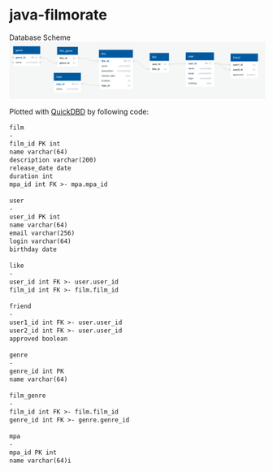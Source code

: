 # java-filmorate

Database Scheme
![](filmorate_db_scheme.png)

Plotted with [QuickDBD](https://app.quickdatabasediagrams.com/#/) by following code:
```
film
-
film_id PK int
name varchar(64)
description varchar(200)
release_date date
duration int
mpa_id int FK >- mpa.mpa_id

user
-
user_id PK int
name varchar(64)
email varchar(256)
login varchar(64)
birthday date

like
-
user_id int FK >- user.user_id
film_id int FK >- film.film_id

friend
-
user1_id int FK >- user.user_id
user2_id int FK >- user.user_id
approved boolean

genre
-
genre_id int PK
name varchar(64)

film_genre
-
film_id int FK >- film.film_id
genre_id int FK >- genre.genre_id

mpa
-
mpa_id PK int
name varchar(64)i
```